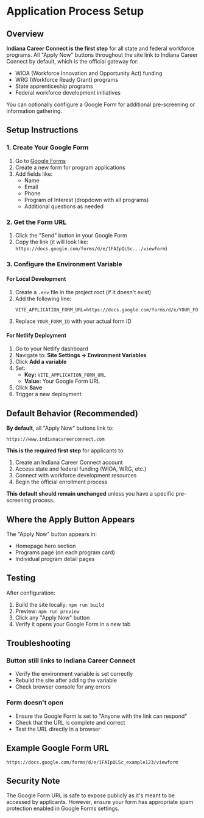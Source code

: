 # Application Process Setup

## Overview

**Indiana Career Connect is the first step** for all state and federal workforce programs. All "Apply Now" buttons throughout the site link to Indiana Career Connect by default, which is the official gateway for:

- WIOA (Workforce Innovation and Opportunity Act) funding
- WRG (Workforce Ready Grant) programs
- State apprenticeship programs
- Federal workforce development initiatives

You can optionally configure a Google Form for additional pre-screening or information gathering.

## Setup Instructions

### 1. Create Your Google Form

1. Go to [Google Forms](https://forms.google.com)
2. Create a new form for program applications
3. Add fields like:
   - Name
   - Email
   - Phone
   - Program of Interest (dropdown with all programs)
   - Additional questions as needed

### 2. Get the Form URL

1. Click the "Send" button in your Google Form
2. Copy the link (it will look like: `https://docs.google.com/forms/d/e/1FAIpQLSc.../viewform`)

### 3. Configure the Environment Variable

#### For Local Development

1. Create a `.env` file in the project root (if it doesn't exist)
2. Add the following line:
   ```
   VITE_APPLICATION_FORM_URL=https://docs.google.com/forms/d/e/YOUR_FORM_ID/viewform
   ```
3. Replace `YOUR_FORM_ID` with your actual form ID

#### For Netlify Deployment

1. Go to your Netlify dashboard
2. Navigate to: **Site Settings → Environment Variables**
3. Click **Add a variable**
4. Set:
   - **Key:** `VITE_APPLICATION_FORM_URL`
   - **Value:** Your Google Form URL
5. Click **Save**
6. Trigger a new deployment

## Default Behavior (Recommended)

**By default**, all "Apply Now" buttons link to:

```
https://www.indianacareerconnect.com
```

**This is the required first step** for applicants to:
1. Create an Indiana Career Connect account
2. Access state and federal funding (WIOA, WRG, etc.)
3. Connect with workforce development resources
4. Begin the official enrollment process

**This default should remain unchanged** unless you have a specific pre-screening process.

## Where the Apply Button Appears

The "Apply Now" button appears in:

- Homepage hero section
- Programs page (on each program card)
- Individual program detail pages

## Testing

After configuration:

1. Build the site locally: `npm run build`
2. Preview: `npm run preview`
3. Click any "Apply Now" button
4. Verify it opens your Google Form in a new tab

## Troubleshooting

### Button still links to Indiana Career Connect

- Verify the environment variable is set correctly
- Rebuild the site after adding the variable
- Check browser console for any errors

### Form doesn't open

- Ensure the Google Form is set to "Anyone with the link can respond"
- Check that the URL is complete and correct
- Test the URL directly in a browser

## Example Google Form URL

```
https://docs.google.com/forms/d/e/1FAIpQLSc_example123/viewform
```

## Security Note

The Google Form URL is safe to expose publicly as it's meant to be accessed by applicants. However, ensure your form has appropriate spam protection enabled in Google Forms settings.
